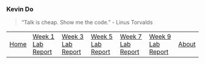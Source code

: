 ### Kevin Do

> “Talk is cheap. Show me the code.” - Linus Torvalds

<table>
  <tr>
    <td>
      <a href="./index">Home</a>
    </td>
    <td>
      <a href="./week1labreport">Week 1 Lab Report</a>
    </td>
    <td>
      <a href="./week3labreport">Week 3 Lab Report</a>
    </td>
    <td>
      <a href="./week5labreport">Week 5 Lab Report</a>
    </td>
    <td>
      <a href="./week7labreport">Week 7 Lab Report</a>
    </td>
    <td>
      <a href="./week9labreport">Week 9 Lab Report</a>
    </td>
    <td>
      <a href="./about">About</a>
    </td>
  </tr>
</table>
